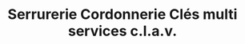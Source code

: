 ---
title: "Serrurerie Cordonnerie Clés multi services c.l.a.v."
url: /albi/serrurerie-cordonnerie-cles-multi-services-c-l-a-v/
shop: Schuhe
---
